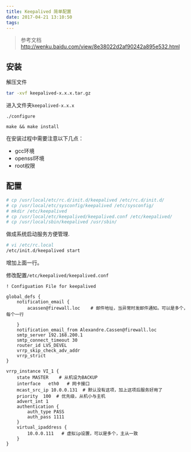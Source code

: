 ```yaml
---
title: Keepalived 简单配置
date: 2017-04-21 13:10:50
tags:
---
```


> 参考文档 http://wenku.baidu.com/view/8e38022d2af90242a895e532.html


## 安装

解压文件
```bash
tar -xvf keepalived-x.x.x.tar.gz
```
进入文件夹`keepalived-x.x.x`

```
./configure

make && make install 
```

在安装过程中需要注意以下几点：

- gcc环境
- openssl环境
- root权限


## 配置

```bash
# cp /usr/local/etc/rc.d/init.d/keepalived /etc/rc.d/init.d/ 
# cp /usr/local/etc/sysconfig/keepalived /etc/sysconfig/ 
# mkdir /etc/keepalived  
# cp /usr/local/etc/keepalived/keepalived.conf /etc/keepalived/ 
# cp /usr/local/sbin/keepalived /usr/sbin/ 
```

做成系统启动服务方便管理. 

```bash
# vi /etc/rc.local   
/etc/init.d/keepalived start 
```
增加上面一行。

修改配置`/etc/keepalived/keepalived.conf`


```config
! Configuation File for keepalived

global_defs {
    notification_email {
        acassen@firewall.loc    # 邮件地址，当异常时发邮件通知。可以是多个，每个一行
        
    }
    notification_email_from Alexandre.Cassen@firewall.loc
    smtp_server 192.168.200.1
    smtp_connect_timeout 30
    router_id LVS_DEVEL
    vrrp_skip_check_adv_addr
    vrrp_strict
}

vrrp_instance VI_1 {
    state MASTER    # 从机设为BACKUP
    interface   eth0   # 网卡接口
    mcast_src_ip 10.0.0.131  # 默认没有这项，加上这项后服务好用了
    priority  100  # 优先级，从机小与主机
    advert_int 1  
    authentication {
        auth_type PASS
        auth_pass 1111
    }
    virtual_ipaddress {
        10.0.0.111   # 虚拟ip设置，可以是多个，主从一致
    }
}

```